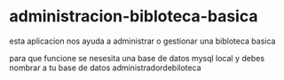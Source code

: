 # administracion-bibloteca-basica
esta aplicacion nos ayuda a administrar o gestionar una bibloteca basica 


para que funcione se nesesita una base de datos mysql local y debes nombrar a tu base de datos administradordebiloteca
